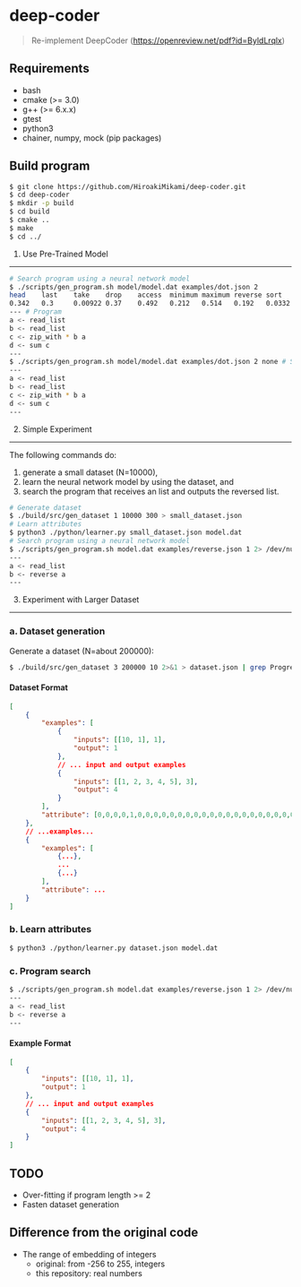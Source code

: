 deep-coder
===
> Re-implement DeepCoder (https://openreview.net/pdf?id=ByldLrqlx)


Requirements
---
* bash
* cmake (>= 3.0)
* g++ (>= 6.x.x)
* gtest
* python3
* chainer, numpy, mock (pip packages)

Build program
---
```bash
$ git clone https://github.com/HiroakiMikami/deep-coder.git
$ cd deep-coder
$ mkdir -p build
$ cd build
$ cmake ..
$ make
$ cd ../
```

1. Use Pre-Trained Model
---
```bash
# Search program using a neural network model
$ ./scripts/gen_program.sh model/model.dat examples/dot.json 2
head    last    take    drop    access  minimum maximum reverse sort    sum     map     filter  count   zip_with        scanl1  >0      <0      %2 == 0 %2 == 1 +1      -1   *(-1)    *2      *3      *4      /2      /3      /4      **2     +       -       *       MIN     MAX # The probability of each functions
0.342   0.3     0.00922 0.37    0.492   0.212   0.514   0.192   0.0332  0.109   8.05e-06        0.000323        9.78e-05        0.00831 0.000241        0.00212 0.00347 5.23e-05      2.68e-06        0.00572 0.000305        0.00144 0.00061 0.000862        7.36e-05        0.00197 1.26e-05        0.0703  0.0371  0.84    0.0163  0.145   6.85e-07     6.85e-07 6.85e-07
--- # Program
a <- read_list
b <- read_list
c <- zip_with * b a
d <- sum c
---
$ ./scripts/gen_program.sh model/model.dat examples/dot.json 2 none # Search program without a neural network model
---
a <- read_list
b <- read_list
c <- zip_with * b a
d <- sum c
---
```

2. Simple Experiment
---
The following commands do:
1. generate a small dataset (N=10000),
2. learn the neural network model by using the dataset, and
3. search the program that receives an list and outputs the reversed list.

```bash
# Generate dataset
$ ./build/src/gen_dataset 1 10000 300 > small_dataset.json
# Learn attributes
$ python3 ./python/learner.py small_dataset.json model.dat
# Search program using a neural network model
$ ./scripts/gen_program.sh model.dat examples/reverse.json 1 2> /dev/null
---
a <- read_list
b <- reverse a
---
```

3. Experiment with Larger Dataset
---

### a. Dataset generation
Generate a dataset (N=about 200000):
```bash
$ ./build/src/gen_dataset 3 200000 10 2>&1 > dataset.json | grep Progress
```

#### Dataset Format
```json
[
    {
        "examples": [
            {
                "inputs": [[10, 1], 1],
                "output": 1
            },
            // ... input and output examples
            {
                "inputs": [[1, 2, 3, 4, 5], 3],
                "output": 4
            }
        ],
        "attribute": [0,0,0,0,1,0,0,0,0,0,0,0,0,0,0,0,0,0,0,0,0,0,0,0,0,0,0,0,0,0,0,0,0,0]
    },
    // ...examples...
    {
        "examples": [
            {...},
            ...
            {...}
        ],
        "attribute": ...
    }
]
```

### b. Learn attributes
```bash
$ python3 ./python/learner.py dataset.json model.dat
```

### c. Program search
```bash
$ ./scripts/gen_program.sh model.dat examples/reverse.json 1 2> /dev/null
---
a <- read_list
b <- reverse a
---
```

#### Example Format
```json
[
    {
        "inputs": [[10, 1], 1],
        "output": 1
    },
    // ... input and output examples
    {
        "inputs": [[1, 2, 3, 4, 5], 3],
        "output": 4
    }
]
```

TODO
---
* Over-fitting if program length >= 2
* Fasten dataset generation

Difference from the original code
---
* The range of embedding of integers
    * original: from -256 to 255, integers
    * this repository: real numbers

